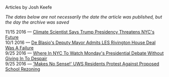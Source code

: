 Articles by Josh Keefe

*The dates below are not necessarily the date the article was published, but the day the archive was saved*

11/15 2016 — [Climate Scientist Says Trump Presidency Threatens NYC's Future](https://web.archive.org/web/20161115145017/http://gothamist.com/2016/11/14/climate_change_trump_nyc.php)  
10/1 2016 — [De Blasio's Deputy Mayor Admits LES Rivington House Deal Was A Failure](https://web.archive.org/web/20161001044630/http://gothamist.com/2016/09/30/mistakes_were_made.php)  
9/25 2016 — [Where In NYC To Watch Monday's Presidential Debate Without Giving In To Despair](https://web.archive.org/web/20160925181700/http://gothamist.com/2016/09/25/where_to_watch_the_debates_without.php)  
9/25 2016 — ['Makes No Sense!' UWS Residents Protest Against Proposed School Rezoning](https://web.archive.org/web/20160925181700/http://gothamist.com/2016/09/25/uws_ps_199_rezoning.php)  
